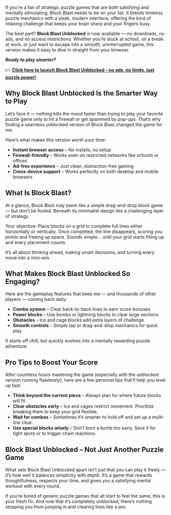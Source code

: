 If you're a fan of strategic puzzle games that are both satisfying and mentally stimulating, Block Blast needs to be on your list. It blends timeless puzzle mechanics with a sleek, modern interface, offering the kind of relaxing challenge that keeps your brain sharp and your fingers busy.

The best part? **Block Blast Unblocked** is now available — no downloads, no ads, and no access restrictions. Whether you’re stuck at school, on a break at work, or just want to escape into a smooth, uninterrupted game, this version makes it easy to dive in straight from your browser.

***Ready to play smarter?***  

👉 **[Click here to launch Block Blast Unblocked – no ads, no limits, just puzzle power!](https://1kb.link/wk62sF)**

## Why Block Blast Unblocked Is the Smarter Way to Play

Let’s face it — nothing kills the mood faster than trying to play your favorite puzzle game only to hit a firewall or get spammed by pop-ups. That’s why finding a seamless unblocked version of Block Blast changed the game for me.

Here’s what makes this version worth your time:

- **Instant browser access** – No installs, no setup
- **Firewall-friendly** – Works even on restricted networks like schools or offices
- **Ad-free experience** – Just clean, distraction-free gaming
- **Cross-device support** – Works perfectly on both desktop and mobile browsers

## What Is Block Blast?

At a glance, Block Blast may seem like a simple drag-and-drop block game — but don’t be fooled. Beneath its minimalist design lies a challenging layer of strategy.

Your objective: Place blocks on a grid to complete full lines either horizontally or vertically. Once completed, the line disappears, scoring you points and freeing up space. Sounds simple… until your grid starts filling up and every placement counts.

It’s all about thinking ahead, making smart decisions, and turning every move into a mini-win.

## What Makes Block Blast Unblocked So Engaging?

Here are the gameplay features that keep me — and thousands of other players — coming back daily:

- **Combo system** – Clear back-to-back lines to earn score bonuses
- **Power blocks** – Use bombs or lightning blocks to clear large sections
- **Obstacles** – Ice and cage blocks add extra layers of challenge
- **Smooth controls** – Simple tap or drag-and-drop mechanics for quick play

It starts off chill, but quickly evolves into a mentally rewarding puzzle adventure.

## Pro Tips to Boost Your Score

After countless hours mastering the game (especially with the unblocked version running flawlessly), here are a few personal tips that’ll help you level up fast:

- **Think beyond the current piece** – Always plan for where future blocks will fit.
- **Clear obstacles early** – Ice and cages restrict movement. Prioritize breaking them to keep your grid flexible.
- **Wait for combos** – Sometimes it’s smarter to hold off and set up a multi-line clear.
- **Use special blocks wisely** – Don’t burn a bomb too early. Save it for tight spots or to trigger chain reactions.

## Block Blast Unblocked – Not Just Another Puzzle Game

What sets Block Blast Unblocked apart isn’t just that you can play it freely — it’s how well it balances simplicity with depth. It’s a game that rewards thoughtfulness, respects your time, and gives you a satisfying mental workout with every round.

If you’re bored of generic puzzle games that all start to feel the same, this is your fresh fix. And now that it’s completely unblocked, there’s nothing stopping you from jumping in and clearing lines like a pro.
